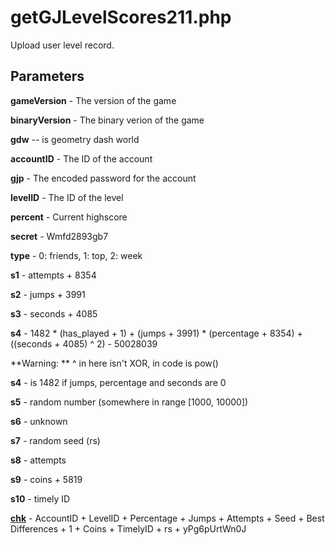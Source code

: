 # getGJLevelScores211.php

Upload user level record.

## Parameters

**gameVersion** - The version of the game

**binaryVersion** - The binary verion of the game

**gdw** -- is geometry dash world

**accountID** - The ID of the account

**gjp** - The encoded password for the account

**levelID** - The ID of the level

**percent** - Current highscore

**secret** - Wmfd2893gb7

**type** - 0: friends, 1: top, 2: week

**s1** - attempts + 8354

**s2** - jumps + 3991

**s3** - seconds + 4085

**s4** - 1482 * (has_played + 1) + (jumps + 3991) * (percentage + 8354) + ((seconds + 4085) ^ 2) - 50028039

**Warning: ** ^ in here isn't XOR, in code is pow()

**s4** - is 1482 if jumps, percentage and seconds are 0

**s5** - random number (somewhere in range [1000, 10000])

**s6** - unknown

**s7** - random seed (rs)

**s8** - attempts

**s9** - coins + 5819

**s10** - timely ID

[**chk**](https://github.com/gd-programming/gddocs/blob/master/docs/topics/encryption/chk.md?id=level-leaderboard) - AccountID + LevelID + Percentage + Jumps + Attempts + Seed + Best Differences + 1 + Coins + TimelyID + rs + yPg6pUrtWn0J
